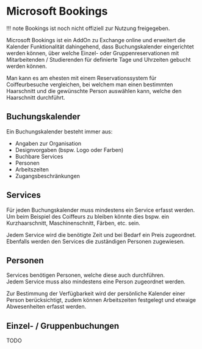 # Microsoft Bookings

!!! note
    Bookings ist noch nicht offiziell zur Nutzung freigegeben.

Microsoft Bookings ist ein AddOn zu Exchange online und erweitert die Kalender Funktionalität dahingehend, dass Buchungskalender eingerichtet werden können, über welche Einzel- oder Gruppenreservationen mit Mitarbeitenden / Studierenden für definierte Tage und Uhrzeiten gebucht werden können.  

Man kann es am ehesten mit einem Reservationssystem für Coiffeurbesuche vergleichen, bei welchem man einen bestimmten Haarschnitt und die gewünschte Person auswählen kann, welche den Haarschnitt durchführt.  

## Buchungskalender

Ein Buchungskalender besteht immer aus:  
- Angaben zur Organisation
- Designvorgaben (bspw. Logo oder Farben)
- Buchbare Services
- Personen
- Arbeitszeiten
- Zugangsbeschränkungen

## Services

Für jeden Buchungskalender muss mindestens ein Service erfasst werden.  
Um beim Beispiel des Coiffeurs zu bleiben könnte dies bspw. ein Kurzhaarschnitt, Maschinenschnitt, Färben, etc. sein.  

Jedem Service wird die benötigte Zeit und bei Bedarf ein Preis zugeordnet.  
Ebenfalls werden den Services die zuständigen Personen zugewiesen.

## Personen

Services benötigen Personen, welche diese auch durchführen.  
Jedem Service muss also mindestens eine Person zugeordnet werden.  

Zur Bestimmung der Verfügbarkeit wird der persönliche Kalender einer Person berücksichtigt, zudem können Arbeitszeiten festgelegt und etwaige Abwesenheiten erfasst werden.  

## Einzel- / Gruppenbuchungen

TODO